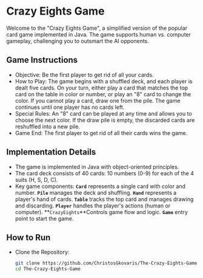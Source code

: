 # Crazy Eights Game

Welcome to the "Crazy Eights Game", a simplified version of the popular card game implemented in Java. The game supports human vs. computer gameplay, challenging you to outsmart the AI opponents.


## Game Instructions
- Objective: Be the first player to get rid of all your cards.
- How to Play: The game begins with a shuffled deck, and each player is dealt five cards. On your turn, either play a card   that matches the top card on the
  table in color or number, or play an "8" card to change the color. If you cannot play a card, draw one from the pile. The game continues until one player
  has no cards left.
- Special Rules: An "8" card can be played at any time and allows you to choose the next color. If the draw pile is empty, the discarded cards are reshuffled
  into a new pile.
- Game End: The first player to get rid of all their cards wins the game.


## Implementation Details
- The game is implemented in Java with object-oriented principles.
- The card deck consists of 40 cards: 10 numbers (0-9) for each of the 4 suits (H, S, D, C).
- Key game components: **`Card`** represents a single card with color and number. **`Pile`** manages the deck and shuffling. **`Hand`** represents a player's
  hand of cards. **`Table`** tracks the top card and manages drawing and discarding. **`Player`** handles the player's actions (human or computer). 
  **`CrazyEights`**Controls game flow and logic. **`Game`** entry point to start the game.


## How to Run
- Clone the Repository:
  ```bash
  git clone https://github.com/ChristosGkovaris/The-Crazy-Eights-Game.git
  cd The-Crazy-Eights-Game

